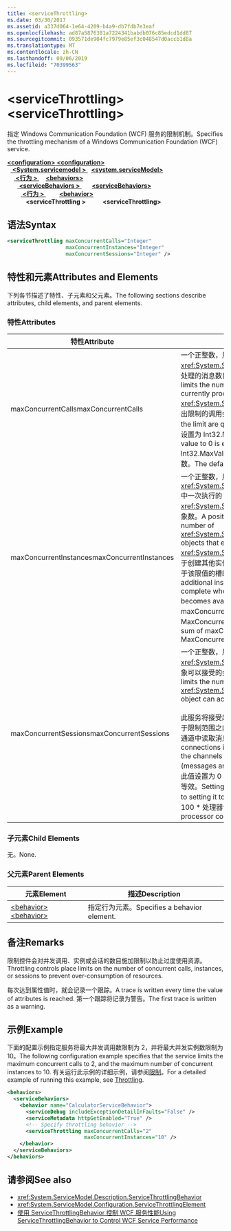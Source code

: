 ```yaml
---
title: <serviceThrottling>
ms.date: 03/30/2017
ms.assetid: a337d064-1e64-4209-b4a9-db7fdb7e3eaf
ms.openlocfilehash: ad87a5876381a7224341babdb076c85edcd1dd87
ms.sourcegitcommit: 093571de904fc7979e85ef3c048547d0accb1d8a
ms.translationtype: MT
ms.contentlocale: zh-CN
ms.lasthandoff: 09/06/2019
ms.locfileid: "70399563"
---
```

# <a name="servicethrottling"></a><span data-ttu-id="fbd63-101">\<serviceThrottling></span><span class="sxs-lookup"><span data-stu-id="fbd63-101">\<serviceThrottling></span></span>
<span data-ttu-id="fbd63-102">指定 Windows Communication Foundation (WCF) 服务的限制机制。</span><span class="sxs-lookup"><span data-stu-id="fbd63-102">Specifies the throttling mechanism of a Windows Communication Foundation (WCF) service.</span></span>  
  
<span data-ttu-id="fbd63-103">[ **\<configuration>** ](../configuration-element.md)</span><span class="sxs-lookup"><span data-stu-id="fbd63-103">[**\<configuration>**](../configuration-element.md)</span></span>\
<span data-ttu-id="fbd63-104">&nbsp;&nbsp;[ **\<System.servicemodel >** ](system-servicemodel.md)</span><span class="sxs-lookup"><span data-stu-id="fbd63-104">&nbsp;&nbsp;[**\<system.serviceModel>**](system-servicemodel.md)</span></span>\
<span data-ttu-id="fbd63-105">&nbsp;&nbsp;&nbsp;&nbsp;[ **\<行为 >** ](behaviors.md)</span><span class="sxs-lookup"><span data-stu-id="fbd63-105">&nbsp;&nbsp;&nbsp;&nbsp;[**\<behaviors>**](behaviors.md)</span></span>\
<span data-ttu-id="fbd63-106">&nbsp;&nbsp;&nbsp;&nbsp;&nbsp;&nbsp;[ **\<serviceBehaviors >** ](servicebehaviors.md)</span><span class="sxs-lookup"><span data-stu-id="fbd63-106">&nbsp;&nbsp;&nbsp;&nbsp;&nbsp;&nbsp;[**\<serviceBehaviors>**](servicebehaviors.md)</span></span>\
<span data-ttu-id="fbd63-107">&nbsp;&nbsp;&nbsp;&nbsp;&nbsp;&nbsp;&nbsp;&nbsp;[ **\<行为 >** ](behavior-of-servicebehaviors.md)</span><span class="sxs-lookup"><span data-stu-id="fbd63-107">&nbsp;&nbsp;&nbsp;&nbsp;&nbsp;&nbsp;&nbsp;&nbsp;[**\<behavior>**](behavior-of-servicebehaviors.md)</span></span>\
<span data-ttu-id="fbd63-108">&nbsp;&nbsp;&nbsp;&nbsp;&nbsp;&nbsp;&nbsp;&nbsp;&nbsp;&nbsp; **\<serviceThrottling >**</span><span class="sxs-lookup"><span data-stu-id="fbd63-108">&nbsp;&nbsp;&nbsp;&nbsp;&nbsp;&nbsp;&nbsp;&nbsp;&nbsp;&nbsp;**\<serviceThrottling>**</span></span>  
  
## <a name="syntax"></a><span data-ttu-id="fbd63-109">语法</span><span class="sxs-lookup"><span data-stu-id="fbd63-109">Syntax</span></span>  
  
```xml  
<serviceThrottling maxConcurrentCalls="Integer"
                   maxConcurrentInstances="Integer"
                   maxConcurrentSessions="Integer" />
```  
  
## <a name="attributes-and-elements"></a><span data-ttu-id="fbd63-110">特性和元素</span><span class="sxs-lookup"><span data-stu-id="fbd63-110">Attributes and Elements</span></span>  
 <span data-ttu-id="fbd63-111">下列各节描述了特性、子元素和父元素。</span><span class="sxs-lookup"><span data-stu-id="fbd63-111">The following sections describe attributes, child elements, and parent elements.</span></span>  
  
### <a name="attributes"></a><span data-ttu-id="fbd63-112">特性</span><span class="sxs-lookup"><span data-stu-id="fbd63-112">Attributes</span></span>  
  
|<span data-ttu-id="fbd63-113">特性</span><span class="sxs-lookup"><span data-stu-id="fbd63-113">Attribute</span></span>|<span data-ttu-id="fbd63-114">描述</span><span class="sxs-lookup"><span data-stu-id="fbd63-114">Description</span></span>|  
|---------------|-----------------|  
|<span data-ttu-id="fbd63-115">maxConcurrentCalls</span><span class="sxs-lookup"><span data-stu-id="fbd63-115">maxConcurrentCalls</span></span>|<span data-ttu-id="fbd63-116">一个正整数，用于限制当前在整个 <xref:System.ServiceModel.ServiceHost> 中处理的消息数目。</span><span class="sxs-lookup"><span data-stu-id="fbd63-116">A positive integer that limits the number of messages that currently process across a <xref:System.ServiceModel.ServiceHost>.</span></span> <span data-ttu-id="fbd63-117">超出限制的调用会进行排队。</span><span class="sxs-lookup"><span data-stu-id="fbd63-117">Calls in excess of the limit are queued.</span></span> <span data-ttu-id="fbd63-118">将此值设置为 0 与将其设置为 Int32.MaxValue 等效。</span><span class="sxs-lookup"><span data-stu-id="fbd63-118">Setting this value to 0 is equivalent to setting it to Int32.MaxValue.</span></span> <span data-ttu-id="fbd63-119">默认值是 16 \* 处理器计数。</span><span class="sxs-lookup"><span data-stu-id="fbd63-119">The default is 16 \* processor count.</span></span>|  
|<span data-ttu-id="fbd63-120">maxConcurrentInstances</span><span class="sxs-lookup"><span data-stu-id="fbd63-120">maxConcurrentInstances</span></span>|<span data-ttu-id="fbd63-121">一个正整数，用于限制在整个 <xref:System.ServiceModel.InstanceContext> 中一次执行的 <xref:System.ServiceModel.ServiceHost> 对象数。</span><span class="sxs-lookup"><span data-stu-id="fbd63-121">A positive integer that limits the number of <xref:System.ServiceModel.InstanceContext> objects that execute at one time across a <xref:System.ServiceModel.ServiceHost>.</span></span> <span data-ttu-id="fbd63-122">用于创建其他实例的请求将会排队，并在出现低于该限值的槽时完成。</span><span class="sxs-lookup"><span data-stu-id="fbd63-122">Requests to create additional instances are queued and complete when a slot below the limit becomes available.</span></span> <span data-ttu-id="fbd63-123">默认值是 maxConcurrentSessions 和 MaxConcurrentCalls 的和</span><span class="sxs-lookup"><span data-stu-id="fbd63-123">The default is the sum of maxConcurrentSessions and MaxConcurrentCalls</span></span>|  
|<span data-ttu-id="fbd63-124">maxConcurrentSessions</span><span class="sxs-lookup"><span data-stu-id="fbd63-124">maxConcurrentSessions</span></span>|<span data-ttu-id="fbd63-125">一个正整数，用于限制 <xref:System.ServiceModel.ServiceHost> 对象可以接受的会话数。</span><span class="sxs-lookup"><span data-stu-id="fbd63-125">A positive integer that limits the number of sessions a <xref:System.ServiceModel.ServiceHost> object can accept.</span></span><br /><br /> <span data-ttu-id="fbd63-126">此服务将接受超出限制的连接，但是，只有处于限制范围之内的通道处于活动状态（会从此通道中读取消息）。</span><span class="sxs-lookup"><span data-stu-id="fbd63-126">The service will accept connections in excess of the limit, but only the channels below the limit are active (messages are read from the channel).</span></span> <span data-ttu-id="fbd63-127">将此值设置为 0 与将其设置为 Int32.MaxValue 等效。</span><span class="sxs-lookup"><span data-stu-id="fbd63-127">Setting this value to 0 is equivalent to setting it to Int32.MaxValue.</span></span> <span data-ttu-id="fbd63-128">默认值是 100 \* 处理器计数。</span><span class="sxs-lookup"><span data-stu-id="fbd63-128">The default is 100 \* processor count.</span></span>|  
  
### <a name="child-elements"></a><span data-ttu-id="fbd63-129">子元素</span><span class="sxs-lookup"><span data-stu-id="fbd63-129">Child Elements</span></span>  
 <span data-ttu-id="fbd63-130">无。</span><span class="sxs-lookup"><span data-stu-id="fbd63-130">None.</span></span>  
  
### <a name="parent-elements"></a><span data-ttu-id="fbd63-131">父元素</span><span class="sxs-lookup"><span data-stu-id="fbd63-131">Parent Elements</span></span>  
  
|<span data-ttu-id="fbd63-132">元素</span><span class="sxs-lookup"><span data-stu-id="fbd63-132">Element</span></span>|<span data-ttu-id="fbd63-133">描述</span><span class="sxs-lookup"><span data-stu-id="fbd63-133">Description</span></span>|  
|-------------|-----------------|  
|[<span data-ttu-id="fbd63-134">\<behavior></span><span class="sxs-lookup"><span data-stu-id="fbd63-134">\<behavior></span></span>](behavior-of-endpointbehaviors.md)|<span data-ttu-id="fbd63-135">指定行为元素。</span><span class="sxs-lookup"><span data-stu-id="fbd63-135">Specifies a behavior element.</span></span>|  
  
## <a name="remarks"></a><span data-ttu-id="fbd63-136">备注</span><span class="sxs-lookup"><span data-stu-id="fbd63-136">Remarks</span></span>  
 <span data-ttu-id="fbd63-137">限制控件会对并发调用、实例或会话的数目施加限制以防止过度使用资源。</span><span class="sxs-lookup"><span data-stu-id="fbd63-137">Throttling controls place limits on the number of concurrent calls, instances, or sessions to prevent over-consumption of resources.</span></span>  
  
 <span data-ttu-id="fbd63-138">每次达到属性值时，就会记录一个跟踪。</span><span class="sxs-lookup"><span data-stu-id="fbd63-138">A trace is written every time the value of attributes is reached.</span></span> <span data-ttu-id="fbd63-139">第一个跟踪将记录为警告。</span><span class="sxs-lookup"><span data-stu-id="fbd63-139">The first trace is written as a warning.</span></span>  
  
## <a name="example"></a><span data-ttu-id="fbd63-140">示例</span><span class="sxs-lookup"><span data-stu-id="fbd63-140">Example</span></span>  
 <span data-ttu-id="fbd63-141">下面的配置示例指定服务将最大并发调用数限制为 2，并将最大并发实例数限制为 10。</span><span class="sxs-lookup"><span data-stu-id="fbd63-141">The following configuration example specifies that the service limits the maximum concurrent calls to 2, and the maximum number of concurrent instances to 10.</span></span> <span data-ttu-id="fbd63-142">有关运行此示例的详细示例，请参阅[限制](../../../wcf/samples/throttling.md)。</span><span class="sxs-lookup"><span data-stu-id="fbd63-142">For a detailed example of running this example, see [Throttling](../../../wcf/samples/throttling.md).</span></span>  
  
```xml  
<behaviors>
  <serviceBehaviors>
    <behavior name="CalculatorServiceBehavior">
      <serviceDebug includeExceptionDetailInFaults="False" />
      <serviceMetadata httpGetEnabled="True" />
      <!-- Specify throttling behavior -->
      <serviceThrottling maxConcurrentCalls="2"
                         maxConcurrentInstances="10" />
    </behavior>
  </serviceBehaviors>
</behaviors>
```  
  
## <a name="see-also"></a><span data-ttu-id="fbd63-143">请参阅</span><span class="sxs-lookup"><span data-stu-id="fbd63-143">See also</span></span>

- <xref:System.ServiceModel.Description.ServiceThrottlingBehavior>
- <xref:System.ServiceModel.Configuration.ServiceThrottlingElement>
- [<span data-ttu-id="fbd63-144">使用 ServiceThrottlingBehavior 控制 WCF 服务性能</span><span class="sxs-lookup"><span data-stu-id="fbd63-144">Using ServiceThrottlingBehavior to Control WCF Service Performance</span></span>](../../../wcf/feature-details/using-servicethrottlingbehavior-to-control-wcf-service-performance.md)
